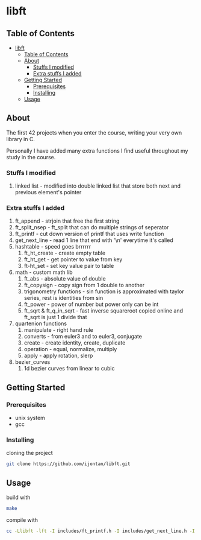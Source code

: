 # libft

## Table of Contents

- [libft](#libft)
  - [Table of Contents](#table-of-contents)
  - [About ](#about-)
    - [Stuffs I modified](#stuffs-i-modified)
    - [Extra stuffs I added](#extra-stuffs-i-added)
  - [Getting Started ](#getting-started-)
    - [Prerequisites](#prerequisites)
    - [Installing](#installing)
  - [Usage ](#usage-)

## About <a name = "about"></a>

The first 42 projects when you enter the course, writing your very own library in C. 

Personally I have added many extra functions I find useful throughout my study in the course. 

### Stuffs I modified
1. linked list - modified into double linked list that store both next and previous element's pointer

### Extra stuffs I added
1. ft_append - strjoin that free the first string
2. ft_split_nsep - ft_split that can do multiple strings of seperator
3. ft_printf - cut down version of printf that uses write function
4. get_next_line - read 1 line that end with '\n' everytime it's called
5. hashtable - speed goes brrrrrr
   1. ft_ht_create - create empty table
   2. ft_ht_get - get pointer to value from key
   3. ft-ht_set - set key value pair to table 
6. math - custom math lib
   1. ft_abs - absolute value of double
   2. ft_copysign - copy sign from 1 double to another
   3. trigonometry functions - sin function is approximated with taylor series, rest is identities from sin
   4. ft_power - power of number but power only can be int
   5. ft_sqrt & ft_q_in_sqrt - fast inverse squareroot copied online and ft_sqrt is just 1 divide that
7. quartenion functions
   1. manipulate - right hand rule
   2. converts - from euler3 and to euler3, conjugate
   3. create - create identity, create, duplicate
   4. operation - equal, normalize, multiply
   5. apply - apply rotation, slerp
8. bezier_curves
   1. 1d bezier curves from linear to cubic

## Getting Started <a name = "getting_started"></a>

### Prerequisites

- unix system
- gcc

### Installing
cloning the project

```sh
git clone https://github.com/ijontan/libft.git
```

## Usage <a name = "usage"></a>

build with 
```sh
make
```

compile with 
```sh
cc -Llibft -lft -I includes/ft_printf.h -I includes/get_next_line.h -I includes/libft.h
```
